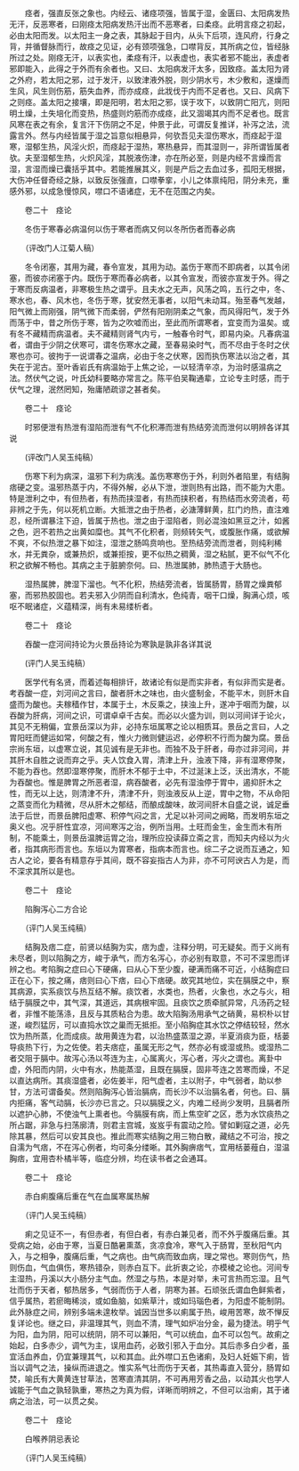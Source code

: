 <!-- { "loadSidebar": true } -->
　　痉者，强直反张之象也。内经云、诸痉项强，皆属于湿，金匮曰、太阳病发热无汗，反恶寒者，曰刚痉太阳病发热汗出而不恶寒者，曰柔痉。此明言痉之初起，必由太阳而发。以太阳主一身之表，其脉起于目内，从头下后项，连风府，行身之背，并循督脉而行，故痉之见证，必有颈项强急，口噤背反，其所病之位，皆经脉所过之处。刚痉无汗，以表实也，柔痉有汗，以表虚也，表实者邪不能出，表虚者邪即能入，此得之于外而有余者也。又曰、太阳病发汗太多，因致痉。盖太阳为肾之外府，若太阳之邪，过于发汗，以致津液外脱，则少阴水亏，木少敷和，遂燥而生风，风生则伤筋，筋失血养，而亦成痉，此戕伐于内而不足者也。又曰、风病下之则痉。盖太阳之接壤，即是阳明，若太阳之邪，误于攻下，以致阴亡阳亢，则阳明土燥，土失培化而变热，热盛则灼筋而亦成痉，此又涸竭其内而不足者也。既言风寒在表之有余，复言汗下伤阴之不足，仲景于此，可谓反复推详，补泻之法，流露言外。然与内经皆属于湿之旨意似相悬异，何欤吾见夫湿伤寒水，而痉起于湿寒，湿郁生热，风淫火炽，而痉起于湿热，寒热悬异，而其湿则一，非所谓皆属者欤。夫至湿郁生热，火炽风淫，其脱液伤津，亦在所必至，则是内经不言燥而言湿，言湿而燥已囊括乎其中。若能推展其义，则是产后之去血过多，孤阳无根据，大伤冲任督奇经之脉，以致反张强直，口噤拳挛，小儿之体禀纯阳，阴分未充，重感外邪，以成急慢惊风，噤口不语诸症，无不在范围之内矣。

　　卷二十　痉论

　　冬伤于寒春必病温何以伤于寒者而病又何以冬所伤者而春必病

　　（评改门人江菊人稿）

　　冬令闭塞，其用为藏，春令宣发，其用为动。盖伤于寒而不即病者，以其令闭塞，而彼亦闭塞于内。既伤于寒而春必病者，以其令宣发，而彼亦宣发于外。得之于寒而反病温者，非寒极生热之谓乎。且夫水之无声，风荡之鸣，五行之中，冬、寒水也，春、风木也，冬伤于寒，犹安然无事者，以阳气未动耳。殆至春气发越，阳气微上而刚强，阴气微下而柔弱，俨然有阳刚阴柔之气象，而风得阳气，发于外而荡于中，昔之所伤于寒，皆为之吹嘘而出，至此而所谓寒者，宜变而为温矣。或有冬不藏精而病温者。夫不藏精则肾气内亏，一触春令时气，即易内染。凡春病温者，谓由于少阴之伏寒可，谓冬伤寒水之藏，至春易染时气，而不尽由于冬时之伏寒也亦可。彼拘于一说谓春之温病，必由于冬之伏寒，因而执伤寒法以治之者，其失在于泥古。至叶香岩氏有病温始于上焦之论，一以轻清辛凉，为治时感温病之法。然伏气之说，叶氏幼科要略亦常言之。陈平伯吴鞠通辈，立论专主时感，而于伏气之理，泯然罔知，殆庸陋疏谬之甚者矣。

　　卷二十　痉论

　　时邪便泄有热泄有湿陷而泄有气不化积滞而泄有热结旁流而泄何以明辨各详其说

　　(评改门人吴玉纯稿）

　　伤寒下利为病深，温邪下利为病浅。盖伤寒寒伤于外，利则外者陷里，有结胸痞硬之变。温邪热蒸于内，不得外解，必从下泄，泄则热有出路，而不能为大患。特是泄利之中，有但热者，有热而挟湿者，有热而挟积者，有热结而水旁流者，苟非辨之于先，何以死机立断。大抵泄之由于热者，必溏薄鲜黄，肛门灼热，直注难忍，经所谓暴注下迫，皆属于热也。泄之由于湿陷者，则必混浊如黑豆之汁，如酱之色，迥不若热之出黄如糜也。其气不化积者，则频转矢气，或腹胀作痛，或欲解不爽，不似热泄之暴下如注，湿泄之肠鸣贲响也。至热结旁流而泄者，则纯利稀水，并无粪杂，或兼热炽，或兼拒按，更不似热之稠黄，湿之粘腻，更不似气不化积之欲解不畅也。其病之主于脏腑奈何。曰、热泄属肺，肺热遗于大肠也。

　　湿热属脾，脾湿下溜也。气不化积，热结旁流者，皆属肠胃，肠胃之燥粪郁塞，而邪热胶固也。若夫邪入少阴而自利清水，色纯青，咽干口燥，胸满心烦，咳呕不眠诸症，义蕴精深，尚有未易缕析者。

　　卷二十　痉论

　　吞酸一症河间持论为火景岳持论为寒孰是孰非各详其说

　　(评门人吴玉纯稿）

　　医学代有名贤，而着述每相排讦，故诸论有似是而实非者，有似非而实是者。考吞酸一症，刘河间之言曰，酸者肝木之味也，由火盛制金，不能平木，则肝木自盛而为酸也。夫稼穑作甘，本属于土，木反乘之，挟浊上升，遂冲于咽而为酸，以吞酸为肝病，河间之识，可谓卓卓千古矣。而必以火盛为训，则以河间详于论火，其见不无稍偏，宜景岳深以为非，必持东垣属寒之论以相质耳。景岳之言曰，人之胃阳旺而健运如常，何酸之有，惟火力微则健运迟，必停积不行而为酸为腐。景岳宗尚东垣，以虚寒立说，其见诚有是无非也。而独不及于肝者，毋亦过非河间，并其肝木自胜之说而弃之乎。夫人饮食入胃，清津上升，浊液下降，非有湿寒停聚，不能为吞也。然即湿寒停聚，而肝木不郁于土中，不过涎沫上泛，沃出清水，不能为吞酸也。惟是脾胃之所恶者湿，病吞酸者，必先有湿浊停于胃中，遏抑肝木之性，而无以上达，则清津不升，清津不升，则浊液反从上逆，胃中之物，不从命阳之蒸变而化为精微，尽从肝木之郁结，而酿成酸味，故河间肝木自盛之说，诚足垂法于后世，而景岳脾阳虚寒、积停气闷之言，尤足以补河间之阙略，而发明东垣之奥义也。况乎肝性宜凉，河间寒泻之治，例所当用。土旺而金生，金生而木有所制，不能乘土，则景岳温脾运胃之治，理所应投读薛立斋之言，而知夫内经以为火者，指其病形而言也。东垣以为胃寒者，指病本而言也。综二子之说而互通之，知古人之论，要各有精意存乎其间，既不容妄指古人为非，亦不可阿谀古人为是，而不深求其所以是也。

　　卷二十　痉论

　　陷胸泻心二方合论

　　（评门人吴玉纯稿）

　　结胸及痞二症，前贤以结胸为实，痞为虚，注释分明，可无疑矣。而于义尚有未尽者，则以陷胸之方，峻于承气，而方名泻心，亦必别有取意，不可不深思而详辨之也。考陷胸之症曰心下硬痛，曰从心下至少腹，硬满而痛不可近，小结胸症曰正在心下，按之痛，痞则曰心下痞，曰心下痞硬。故究其地位，实在膈膜之中，察其病源，实系痰饮与热互结不解。痰饮者，水类也，热者，火象也，水之与火，相结于膈膜之中，其气深，其道远，其病根牢固。且痰饮之质牵腻异常，凡汤药之轻者，非惟不能荡涤，且反与其质粘合为患。故大陷胸汤用承气之硝黄，易枳朴以甘遂，峻烈猛厉，可以直捣水饮之巢而无抵拒。至小陷胸症其水饮之停结较轻，然水饮为热所蒸，化而成痰。故用黄连为君，以治热盛蒸湿之源，半夏消痰为臣，栝蒌导痰热下行，为之佐使。若夫痞症，虽属无形之气，然亦必有或湿或热。或湿热二者交阻于膈中。故泻心汤以芩连为主，心属离火，泻心者，泻火之谓也。离卦中虚，外阳而内阴，火中有水，热能蒸湿，且既在膈膜，固非芩连之苦寒而燥，不足以直达病所。其痰湿盛者，必佐姜半，阳气虚者，主以附子，中气弱者，助以参甘，方法可谓备矣。然则陷胸泻心皆治膈病，而长沙不以治膈名者，何也。曰、膈内拒痛，客气动膈，长沙亦已言之。只以膈膜之义，内难二经尚少发明，且膈者所以遮护心肺，不使浊气上熏者也。今膈膜有病，而上焦空旷之区，悉为水饮痰热之所占踞，非急与扫荡廓清，则君主宫城，岌岌乎有震动之险。譬如剿寇之道，必先除其暴，然后可以安其良也。推此而寒实结胸之用三物白散，藏结之不可治，按之自濡为气痞，不在泻心例者，均可条分缕晰。其外胸痹痞气，宜用栝蒌薤白，湿温胸痞，宜用杏朴橘半等，临症分辨，均在读书者之会通耳。

　　卷二十　痉论

　　赤白痢腹痛后重在气在血属寒属热解

　　（评门人吴玉纯稿）

　　痢之见证不一，有但赤者，有但白者，有赤白兼见者，而不外乎腹痛后重。其受病之始，必由于寒，当夏日酷暑熏蒸，贪凉食冷，寒气入于肠胃，至秋阳气内入，与之相争，腹痛后重，气之病也。由气病而致血病，理之常也。寒则伤气，热则伤血，气血俱伤，寒热错杂，则赤白互下。此折衷之论，亦模棱之论也。河间专主湿热，丹溪以大小肠分主气血。然湿之与热，本是对举，未可言热而忘湿。且气壮而伤于天者，郁热居多，气弱而伤于人者，阴寒为甚。石顽张氏谓血色鲜紫者，信乎属热，若瘀晦稀淡，或如鱼脑，如紫草汁，或如玛瑙色者，为阳虚不能制阴。此外脉症之间，辨别多端未遑枚举。诚因当世多以痢属于热，峻用苦寒，故不惮反复详论也。继之曰，非温理其气，则血不清，理气如炉冶分金，最为捷法。明乎气为阳，血为阴，阳可以统阴，阴不可以兼阳，气可以统血，血不可以包气。故痢之始起，白多赤少，调气为主，误用血药，必致引邪入于血分。其后赤多白少者，虽宜活血养血，仍宜兼理其气，以和其血。此外噤口五色诸痢，及妇人妊娠下痢，皆当以调气之法，操纵而进退之。惟实系气壮而伤于天者，其热毒直入营分，肠胃如焚，喻氏有大黄黄连甘草法，苦寒直清其阴，不可再用芳香之品，以动其火也学人诚能于气血之孰轻孰重，寒热之为真为假，详晰而明辨之，不但可以治痢，其于诸病之治法，可一以贯之矣。

　　卷二十　痉论

　　白喉养阴忌表论

　　（评门人吴玉纯稿）

